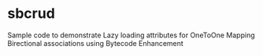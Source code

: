 # sbcrud

Sample code to demonstrate Lazy loading attributes for OneToOne Mapping Birectional associations using Bytecode Enhancement
